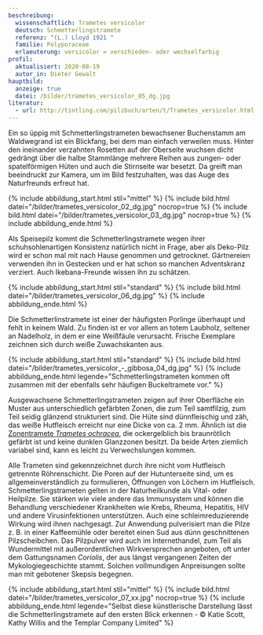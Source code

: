 ```yaml
---
beschreibung:
  wissenschaftlich: Trametes versicolor
  deutsch: Schmetterlingstramete
  referenz: "(L.) Lloyd 1921 "
  familie: Polyporaceae
  erlaeuterung: versicolor = verschieden- oder wechselfarbig
profil:
  aktualisiert: 2020-08-19
  autor_in: Dieter Gewalt
hauptbild:
  anzeige: true
  datei: /bilder/trametes_versicolor_05_dg.jpg
literatur:
  - url: http://tintling.com/pilzbuch/arten/t/Trametes_versicolor.html
---
```

Ein so üppig mit Schmetterlingstrameten bewachsener Buchenstamm am Waldwegrand ist ein Blickfang, bei dem man einfach verweilen muss. Hinter den ineinander verzahnten Rosetten auf der Oberseite wuchsen dicht gedrängt über die halbe Stammlänge mehrere Reihen aus zungen- oder spatelförmigen Hüten und auch die Stirnseite war besetzt. Da greift man beeindruckt zur Kamera, um im Bild festzuhalten, was das Auge des Naturfreunds erfreut hat.

{% include abbildung_start.html stil="mittel" %}
{% include bild.html datei="/bilder/trametes_versicolor_02_dg.jpg" nocrop=true %}
{% include bild.html datei="/bilder/trametes_versicolor_03_dg.jpg" nocrop=true %}
{% include abbildung_ende.html %}

Als Speisepilz kommt die Schmetterlingstramete wegen ihrer schuhsohlenartigen Konsistenz natürlich nicht in Frage, aber als Deko-Pilz wird er schon mal mit nach Hause genommen und getrocknet. Gärtnereien verwenden ihn in Gestecken und er hat schon so manchen Adventskranz verziert. Auch Ikebana-Freunde wissen ihn zu schätzen.

{% include abbildung_start.html stil="standard" %}
{% include bild.html datei="/bilder/trametes_versicolor_06_dg.jpg" %}
{% include abbildung_ende.html %}

Die Schmetterlinstramete ist einer der häufigsten Porlinge überhaupt und fehlt in keinem Wald. Zu finden ist er vor allem an totem Laubholz, seltener an Nadelholz, in dem er eine Weißfäule verursacht. Frische Exemplare zeichnen sich durch weiße Zuwachskanten aus.

{% include abbildung_start.html stil="standard" %}
{% include bild.html datei="/bilder/trametes_versicolor_-_gibbosa_04_dg.jpg" %}
{% include abbildung_ende.html legende="Schmetterlingstrameten kommen oft zusammen mit der ebenfalls sehr häufigen Buckeltramete vor." %}

Ausgewachsene Schmetterlingstrameten zeigen auf ihrer Oberfläche ein Muster aus unterschiedlich gefärbten Zonen, die zum Teil samtfilzig, zum Teil seidig glänzend strukturiert sind. Die Hüte sind dünnfleischig und zäh, das weiße Hutfleisch erreicht nur eine Dicke von ca. 2 mm. Ähnlich ist die [Zonentramete *Trametes ochracea*](/pilze/trametes-ochracea-ockertramete-zonentramete), die ockergelblich bis braunrötlich gefärbt ist und keine dunklen Glanzzonen besitzt. Da beide Arten ziemlich variabel sind, kann es leicht zu Verwechslungen kommen.

Alle Trameten sind gekennzeichnet durch ihre nicht vom Hutfleisch getrennte Röhrenschicht. Die Poren auf der Hutunterseite sind, um es allgemeinverständlich zu formulieren, Öffnungen von Löchern im Hutfleisch.
Schmetterlingstrameten gelten in der Naturheilkunde als Vital- oder Heilpilze. Sie stärken wie viele andere das Immunsystem und können die Behandlung verschiedener Krankheiten wie Krebs, Rheuma, Hepatitis, HIV und andere Virusinfektionen unterstützen. Auch eine schleimreduzierende Wirkung wird ihnen nachgesagt. Zur Anwendung pulverisiert man die Pilze z. B. in einer Kaffeemühle oder bereitet einen Sud aus dünn geschnittenen Pilzscheibchen. Das Pilzpulver wird auch im Internethandel, zum Teil als Wundermittel mit außerordentlichen Wirkversprechen angeboten, oft unter dem Gattungsnamen *Coriolis*, der aus längst vergangenen Zeiten der Mykologiegeschichte stammt. Solchen vollmundigen Anpreisungen sollte man mit gebotener Skepsis begegnen.

{% include abbildung_start.html stil="mittel" %}
{% include bild.html datei="/bilder/trametes_versicolor_07_xx.jpg" nocrop=true %}
{% include abbildung_ende.html legende="Selbst diese künstlerische Darstellung lässt die Schmetterlingstramete auf den ersten Blick erkennen - © Katie Scott, Kathy Willis and the Templar Company Limited" %}